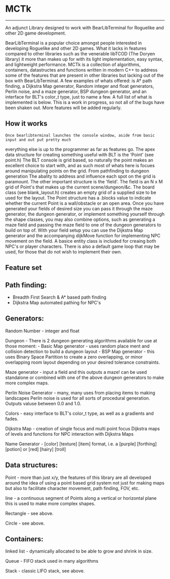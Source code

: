 # MCTk
---------------
An adjunct Library designed to work with BearLibTerminal for Roguelike and other 2D game development.

  BearLibTerminal is a popular choice amongst people interested in developing Roguelike and other 2D games.
What it lacks in features compared to other libraries such as the venerable libTCOD (The Doryen library)
it more than makes up for with its light implementation, easy syntax, and lightweight performance.
  MCTk is a collection of algorithms, containers, datastructes and functions  written in modern
C++ to address some of the features that are present in other libraries but lacking out of the box
with BearLibTerminal. 
A few examples of whats offered: is A* path finding, a Dijkstra Map generator,
Random integer and float generators, Perlin noise, and a maze generator, BSP dungeon generator,
and an interface for BLT's color_t type, just to name a few. A full list of 
what is implemented is below. This is a work in progress, so not all of the bugs
have been shaken out. More features will be added regularly.

How it works
--------------
    Once bearlibterminal launches the console window, aside from basic input and out put pretty much
  everything else is up to the programmer as far as features go. The apex data structure for creating
  something useful with BLT is the 'Point' (see point.h)
    The BLT console is grid based, so naturally the point makes an excellent choice to start with, and as
  such most of whats here is focues around manipulating points on the grid. From pathfinding to dungeon generation
  The abality to address and influence each spot on the grid is paramount.
    The other important structure is the 'field'. The field is an N x M grid of Point's that makes up
  the current scene/dungeon/&c. The board class (see blank_layout.h) creates an empty grid of a supplied
  size to be used for the layout. The Point structure has a .blocks value to indicate whether the current
  Point is a wall/obstacle or an open area.
    Once you have generated your fields of desired size you can pass it through the maze generator, the dungeon
  generator, or implement something yourself through the shape classes, you may also combine options, such as 
  generating a maze field and passing the maze field to one of the dungeon generators to build on top of.
    With your field setup you can use the Dijkstra Map generator and the accompanying dijkMove function
 for implementing NPC movement on the field. A basice entity class is included for creaing both
 NPC's or player characters. There is also a default game loop that may be used, for those that do not
 wish to implement their own.
 
 

 Feature set
--------------

Path finding:
------------

- Breadth First Search & A* based path finding
- Dijkstra Map automated pathing for NPC's


Generators:
-----------

Random Number - integer and float

Dungeon - There is 2 dungeon generating algorithms available for use at those moment:
	- Basic Map generator - uses random place ment and collision detection to build a dungeon layout
	- BSP Map generator - this uses Binary Space Partition to create a zero overlapping, or minor overlapping room
				layout depending on your desired tolerance constraints.

Maze generator - input a field and this outputs a maze! can be used standalone or combined with one of the above dungeon generators
		to make more complex maps.

Perlin Noise Generator - many, many uses from placing items to making landscapes Perlin noise is used for all sorts of
			procedural generation. Outputs valuse between 0.0 and 1.0.

Colors - easy interface to BLT's color_t type, as well as a gradients and fades.

Dijkstra Map - creation of single focus and multi point focus Dijkstra maps of levels
	       and functions for NPC interaction with Dijkstra Maps

Name Generator - [color] [texture] [item] format, i.e. a [purple] [forthing] [potion]
		or [red] [hairy] [troll]


Data structures:
----------------
Point - more than just x/y, the features of this library are all developed
       around the idea of using a point based grid system not just for making
       maps but also to facilitate character movement, path finding, FOV, etc.
       
line - a continuous segment of Points along a vertical or horizontal plane
       this is used to make more complex shapes.
       
Rectangle - see above.

Circle - see above.


Containers:
-----------

linked list - dynamically allocated to be able to grow and shrink in size.

Queue - FIFO stack used in many algorithms

Stack - classic LIFO stack, see above.
